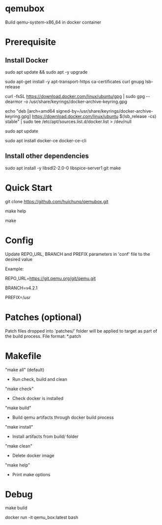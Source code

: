 # qemubox
Build qemu-system-x86_64 in docker container

# Prerequisite
Install Docker
--------------
sudo apt update && sudo apt -y upgrade

sudo apt-get install -y apt-transport-https ca-certificates curl gnupg lsb-release

curl -fsSL https://download.docker.com/linux/ubuntu/gpg | sudo gpg --dearmor -o /usr/share/keyrings/docker-archive-keyring.gpg

echo "deb [arch=amd64 signed-by=/usr/share/keyrings/docker-archive-keyring.gpg] https://download.docker.com/linux/ubuntu $(lsb_release -cs) stable" | sudo tee /etc/apt/sources.list.d/docker.list > /dev/null
  
sudo apt update

sudo apt install docker-ce docker-ce-cli

Install other dependencies
--------------------------
sudo apt install -y libsdl2-2.0-0 libspice-server1 git make

# Quick Start
git clone https://github.com/huichuno/qemubox.git

make help

make

# Config
Update REPO_URL, BRANCH and PREFIX parameters in 'conf' file to the desired value

Example:

REPO_URL=https://git.qemu.org/git/qemu.git

BRANCH=v4.2.1

PREFIX=/usr

# Patches (optional)
Patch files dropped into 'patches/' folder will be applied to target as part of the build process.
File format: *.patch

# Makefile
"make all" (default)

- Run check, build and clean

"make check"

- Check docker is installed

"make build"

- Build qemu artifacts through docker build process

"make install"

- Install artifacts from build/ folder 

"make clean"

- Delete docker image

"make help"

- Print make options

# Debug
make build

docker run -it qemu_box:latest bash

